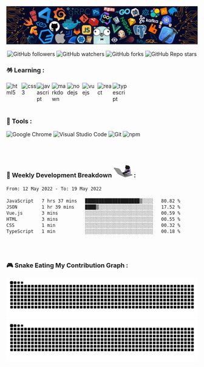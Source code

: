 <img alt="header" src="./assets/img/header.png" />

<p align="center">
  <img alt="GitHub followers" src="https://img.shields.io/github/followers/Turing-bot?style=social">
  <img alt="GitHub watchers" src="https://img.shields.io/github/watchers/Turing-bot/Turing-bot?style=social">
  <img alt="GitHub forks" src="https://img.shields.io/github/forks/Turing-bot/Turing-bot?style=social">
  <img alt="GitHub Repo stars" src="https://img.shields.io/github/stars/Turing-bot/Turing-bot?style=social">
</p>  

### 🪅 Learning :

<p>
  <img alt="html5" align="left" src="https://cdn.jsdelivr.net/gh/devicons/devicon/icons/html5/html5-original.svg" width="40" />
  <img alt="css3" align="left" src="https://cdn.jsdelivr.net/gh/devicons/devicon/icons/css3/css3-original.svg" width="40" />
  <img alt="javascript" align="left" src="https://cdn.jsdelivr.net/gh/devicons/devicon/icons/javascript/javascript-original.svg" width="40" />
  <img alt="markdown" align="left" src="https://cdn.jsdelivr.net/gh/devicons/devicon/icons/markdown/markdown-original.svg" width="40" />
  <img alt="nodejs" align="left" src="https://cdn.jsdelivr.net/gh/devicons/devicon/icons/nodejs/nodejs-original.svg" width="40" />
  <img alt="vuejs" align="left" src="https://cdn.jsdelivr.net/gh/devicons/devicon/icons/vuejs/vuejs-original.svg" width="40" />
  <img alt="react" align="left" src="https://cdn.jsdelivr.net/gh/devicons/devicon/icons/react/react-original.svg" width="40" />
  <img alt="typescript" align="left" src="https://cdn.jsdelivr.net/gh/devicons/devicon/icons/typescript/typescript-original.svg" width="40" />        
</p>
  
<br>
<br>
<br>
<br>

### 🔖 Tools :

<p>
  <img alt="Google Chrome" src="https://img.shields.io/badge/Google Chrome-4285F4?&style=flat&logo=Google Chrome&logoColor=white" height="25" />
  <img alt="Visual Studio Code" src="https://img.shields.io/badge/Visual Studio Code-007ACC?&style=flat&logo=Visual Studio Code&logoColor=white" height="25" />
  <img alt="Git"  src="https://img.shields.io/badge/Git-F05032?&style=flat&logo=Git&logoColor=white" height="25" />
  <img alt="npm"  src="https://img.shields.io/badge/npm-CB3837?&style=flat&logo=npm&logoColor=white" height="25" />
</p>

<br>
<br>

### 🌠 Weekly Development Breakdown <img alt="header" src="./assets/img/coding.gif" width=50 /> :

<!--START_SECTION:waka-->

```text
From: 12 May 2022 - To: 19 May 2022

JavaScript   7 hrs 37 mins   ████████████████████▒░░░░   80.82 %
JSON         1 hr 39 mins    ████▒░░░░░░░░░░░░░░░░░░░░   17.52 %
Vue.js       3 mins          ░░░░░░░░░░░░░░░░░░░░░░░░░   00.59 %
HTML         3 mins          ░░░░░░░░░░░░░░░░░░░░░░░░░   00.55 %
CSS          1 min           ░░░░░░░░░░░░░░░░░░░░░░░░░   00.32 %
TypeScript   1 min           ░░░░░░░░░░░░░░░░░░░░░░░░░   00.18 %
```

<!--END_SECTION:waka-->

<br>
<br>

### 🎮 Snake Eating My Contribution Graph :

![github contribution grid snake animation](https://raw.githubusercontent.com/Turing-bot/Turing-bot/output/github-contribution-grid-snake-dark.svg#gh-dark-mode-only)
![github contribution grid snake animation](https://raw.githubusercontent.com/Turing-bot/Turing-bot/output/github-contribution-grid-snake.svg#gh-light-mode-only)

